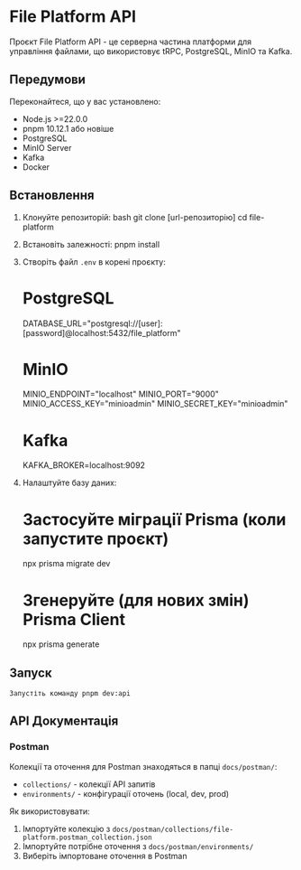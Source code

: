 # File Platform API

Проєкт File Platform API - це серверна частина платформи для управління файлами, що використовує tRPC, PostgreSQL, MinIO
та Kafka.

## Передумови

Переконайтеся, що у вас установлено:

- Node.js >=22.0.0
- pnpm 10.12.1 або новіше
- PostgreSQL
- MinIO Server
- Kafka
- Docker

## Встановлення

1. Клонуйте репозиторій:
   bash git clone [url-репозиторію] cd file-platform

2. Встановіть залежності:
   pnpm install

3. Створіть файл `.env` в корені проєкту:

   # PostgreSQL

   DATABASE_URL="postgresql://[user]:[password]@localhost:5432/file_platform"

   # MinIO

   MINIO_ENDPOINT="localhost"
   MINIO_PORT="9000"
   MINIO_ACCESS_KEY="minioadmin"
   MINIO_SECRET_KEY="minioadmin"

   # Kafka

   KAFKA_BROKER=localhost:9092

4. Налаштуйте базу даних:

   # Застосуйте міграції Prisma (коли запустите проєкт)

   npx prisma migrate dev

   # Згенеруйте (для нових змін) Prisma Client

   npx prisma generate

## Запуск

    Запустіть команду pnpm dev:api

## API Документація

### Postman

Колекції та оточення для Postman знаходяться в папці `docs/postman/`:

- `collections/` - колекції API запитів
- `environments/` - конфігурації оточень (local, dev, prod)

Як використовувати:

1. Імпортуйте колекцію з `docs/postman/collections/file-platform.postman_collection.json`
2. Імпортуйте потрібне оточення з `docs/postman/environments/`
3. Виберіть імпортоване оточення в Postman